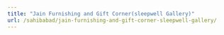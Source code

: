 ```yaml
---
title: "Jain Furnishing and Gift Corner(sleepwell Gallery)"
url: /sahibabad/jain-furnishing-and-gift-corner-sleepwell-gallery/
---
```

